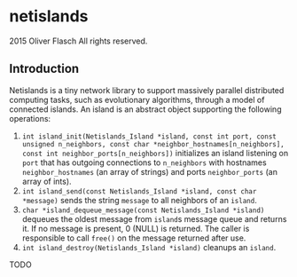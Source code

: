 # netislands
2015 Oliver Flasch
All rights reserved.

## Introduction

Netislands is a tiny network library to support massively parallel distributed
computing tasks, such as evolutionary algorithms, through a model of connected
islands. An island is an abstract object supporting the following operations:

1. `int island_init(Netislands_Island *island, const int port, const unsigned n_neighbors, const char *neighbor_hostnames[n_neighbors], const int neighbor_ports[n_neighbors])` 
   initializes an island listening on  `port` that has outgoing connections to
   `n_neighbors` with hostnames `neighbor_hostnames` (an array of strings)
   and ports `neighbor_ports` (an array of ints).
2. `int island_send(const Netislands_Island *island, const char *message)`
   sends the string `message` to all neighbors of an `island`.
3. `char *island_dequeue_message(const Netislands_Island *island)` dequeues the
   oldest message from `island`s message queue and returns it. If no message is
   present, 0 (NULL) is returned. The caller is responsible to call `free()`
   on the message returned after use.
4. `int island_destroy(Netislands_Island *island)` cleanups an `island`.

TODO
